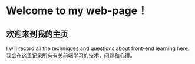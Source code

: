 # Welcome to my web-page！
## 欢迎来到我的主页

I will record all the techniques and questions about front-end learning here.
我会在这里记录所有有关前端学习的技术，问题和心得。


